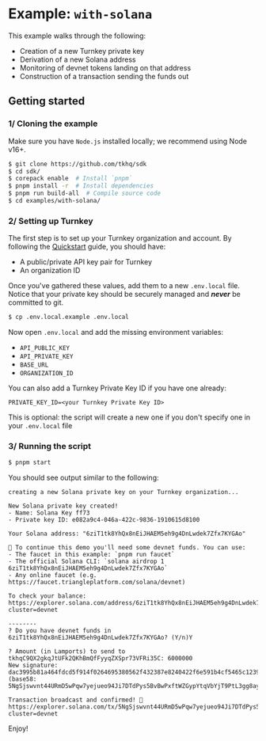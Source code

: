 # Example: `with-solana`

This example walks through the following:

- Creation of a new Turnkey private key
- Derivation of a new Solana address
- Monitoring of devnet tokens landing on that address
- Construction of a transaction sending the funds out

## Getting started

### 1/ Cloning the example

Make sure you have `Node.js` installed locally; we recommend using Node v16+.

```bash
$ git clone https://github.com/tkhq/sdk
$ cd sdk/
$ corepack enable  # Install `pnpm`
$ pnpm install -r  # Install dependencies
$ pnpm run build-all  # Compile source code
$ cd examples/with-solana/
```

### 2/ Setting up Turnkey

The first step is to set up your Turnkey organization and account. By following the [Quickstart](https://turnkey.readme.io/docs/quickstart) guide, you should have:

- A public/private API key pair for Turnkey
- An organization ID

Once you've gathered these values, add them to a new `.env.local` file. Notice that your private key should be securely managed and **_never_** be committed to git.

```bash
$ cp .env.local.example .env.local
```

Now open `.env.local` and add the missing environment variables:

- `API_PUBLIC_KEY`
- `API_PRIVATE_KEY`
- `BASE_URL`
- `ORGANIZATION_ID`

You can also add a Turnkey Private Key ID if you have one already:

```
PRIVATE_KEY_ID=<your Turnkey Private Key ID>
```

This is optional: the script will create a new one if you don't specify one in your `.env.local` file

### 3/ Running the script

```bash
$ pnpm start
```

You should see output similar to the following:

```
creating a new Solana private key on your Turnkey organization...

New Solana private key created!
- Name: Solana Key ff73
- Private key ID: e082a9c4-046a-422c-9836-1910615d8100

Your Solana address: "6ziT1tk8YhQx8nEiJHAEM5eh9g4DnLwdek7Zfx7KYGAo"

💸 To continue this demo you'll need some devnet funds. You can use:
- The faucet in this example: `pnpm run faucet`
- The official Solana CLI: `solana airdrop 1 6ziT1tk8YhQx8nEiJHAEM5eh9g4DnLwdek7Zfx7KYGAo`
- Any online faucet (e.g. https://faucet.triangleplatform.com/solana/devnet)

To check your balance: https://explorer.solana.com/address/6ziT1tk8YhQx8nEiJHAEM5eh9g4DnLwdek7Zfx7KYGAo?cluster=devnet

--------
? Do you have devnet funds in 6ziT1tk8YhQx8nEiJHAEM5eh9g4DnLwdek7Zfx7KYGAo? (Y/n)Y

? Amount (in Lamports) to send to tkhqC9QX2gkqJtUFk2QKhBmQfFyyqZXSpr73VFRi35C: 6000000
New signature: dac3995b81a464fdcd5f914f0264695380562f432387e8240422f6e591b4cf5465c12390042889f8d4890242d289b98fd9a29f808cdee11a745c27c497b2fe0d
(base58: 5NgSjswvnt44URmD5wPqw7yejueo94Ji7DTdPys5BvBwPxftWZGypYtqVbYjT9PtL3gg8ay3WARNwq87kTWzvupY)

Transaction broadcast and confirmed! 🎉
https://explorer.solana.com/tx/5NgSjswvnt44URmD5wPqw7yejueo94Ji7DTdPys5BvBwPxftWZGypYtqVbYjT9PtL3gg8ay3WARNwq87kTWzvupY?cluster=devnet
```

Enjoy!

